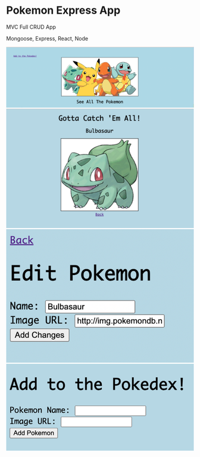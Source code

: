 # Pokemon Express App

MVC Full CRUD App

Mongoose, Express, React, Node

![this is an image](/images/main-dash.png)
![this is an image](/images/pokemon.png)
![this is an image](/images/edit-form.png)
![this is an image](/images/create-form.png)
